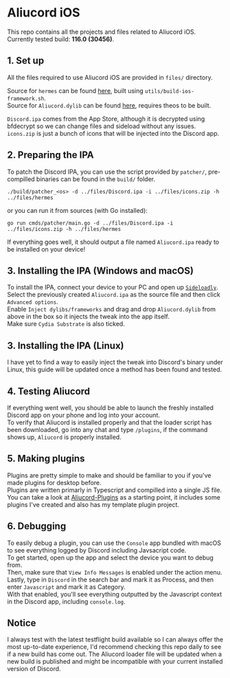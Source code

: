 # Aliucord iOS

This repo contains all the projects and files related to Aliucord iOS.  
Currently tested build: **116.0 (30456)**.  

## 1. Set up

All the files required to use Aliucord iOS are provided in `files/` directory.  

Source for `hermes` can be found [here](https://github.com/Aliucord/hermes/tree/aliucord-ios), built using `utils/build-ios-framework.sh`.  
Source for `Aliucord.dylib` can be found [here](tweak), requires theos to be built.  

`Discord.ipa` comes from the App Store, although it is decrypted using bfdecrypt so we can change files and sideload without any issues.  
`icons.zip` is just a bunch of icons that will be injected into the Discord app.  

## 2. Preparing the IPA  

To patch the Discord IPA, you can use the script provided by `patcher/`, pre-compilled binaries can be found in the `build/` folder.  

```shell
./build/patcher_<os> -d ../files/Discord.ipa -i ../files/icons.zip -h ../files/hermes
```

or you can run it from sources (with Go installed):

```shell
go run cmds/patcher/main.go -d ../files/Discord.ipa -i ../files/icons.zip -h ../files/hermes
```

If everything goes well, it should output a file named `Aliucord.ipa` ready to be installed on your device!

## 3. Installing the IPA (Windows and macOS)

To install the IPA, connect your device to your PC and open up [`Sideloadly`](https://sideloadly.io/).  
Select the previously created `Aliucord.ipa` as the source file and then click `Advanced options`.  
Enable `Inject dylibs/frameworks` and drag and drop `Aliucord.dylib` from above in the box so it injects the tweak into the app itself.  
Make sure `Cydia Substrate` is also ticked.  

## 3. Installing the IPA (Linux)

I have yet to find a way to easily inject the tweak into Discord's binary under Linux, this guide will be updated once a method has been found and tested.  

## 4. Testing Aliucord

If everything went well, you should be able to launch the freshly installed Discord app on your phone and log into your account.  
To verify that Aliucord is installed properly and that the loader script has been downloaded, go into any chat and type `/plugins`, if the command shows up, `Aliucord` is properly installed.  

## 5. Making plugins

Plugins are pretty simple to make and should be familiar to you if you've made plugins for desktop before.  
Plugins are written primarly in Typescript and compilled into a single JS file.  
You can take a look at [Aliucord-Plugins](https://github.com/NotZoeyDev/Aliucord-Plugins) as a starting point, it includes some plugins I've created and also has my template plugin project.

## 6. Debugging

To easily debug a plugin, you can use the `Console` app bundled with macOS to see everything logged by Discord including Javsacript code.  
To get started, open up the app and select the device you want to debug from.  
Then, make sure that `View Info Messages` is enabled under the action menu.  
Lastly, type in `Discord` in the search bar and mark it as Process, and then enter `Javascript` and mark it as Category.  
With that enabled, you'll see everything outputted by the Javascript context in the Discord app, including `console.log`.

## Notice

I always test with the latest testflight build available so I can always offer the most up-to-date experience, I'd recommend checking this repo daily to see if a new build has come out.  The Aliucord loader file will be updated when a new build is published and might be incompatible with your current installed version of Discord.
